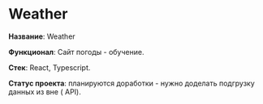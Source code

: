 # Weather

**Название**: Weather 

**Функционал**: Сайт погоды - обучение.

**Стек**: React, Typescript.

**Статус проекта**: планируются доработки - нужно доделать подгрузку данных из вне ( API).
